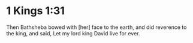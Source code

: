 # 1 Kings 1:31

Then Bathsheba bowed with [her] face to the earth, and did reverence to the king, and said, Let my lord king David live for ever.